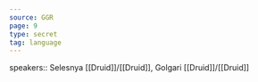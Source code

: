 ```yaml
---
source: GGR
page: 9
type: secret
tag: language
---
```


speakers:: Selesnya [[Druid]]/[[Druid]], Golgari [[Druid]]/[[Druid]]

